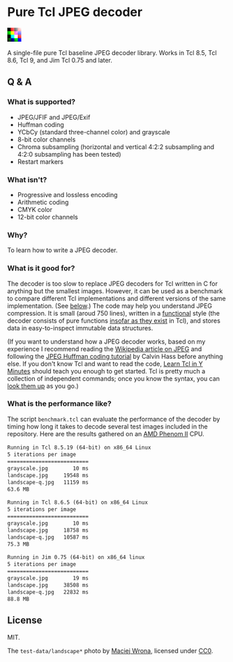 # Pure Tcl JPEG decoder

![An abstract image of four by four color tiles used to test PTJD.](test-data/restart.jpg)

A single-file pure Tcl baseline JPEG decoder library.
Works in Tcl 8.5, Tcl 8.6, Tcl 9, and Jim Tcl 0.75 and later.

## Q & A

### What is supported?

- JPEG/JFIF and JPEG/Exif
- Huffman coding
- YCbCy (standard three-channel color) and grayscale
- 8-bit color channels
- Chroma subsampling (horizontal and vertical 4:2:2 subsampling and 4:2:0 subsampling has been tested)
- Restart markers

### What isn't?

- Progressive and lossless encoding
- Arithmetic coding
- CMYK color
- 12-bit color channels

### Why?

To learn how to write a JPEG decoder.

### What is it good for?

The decoder is too slow to replace JPEG decoders for Tcl written in C for anything but the smallest images.
However, it can be used as a benchmark to compare different Tcl implementations and different versions of the same implementation.
(See [below](#what-is-the-performance-like).)
The code may help you understand JPEG compression.
It is small (aroud 750 lines),
written in a [functional](https://en.wikipedia.org/wiki/Functional_programming) style
(the decoder consists of pure functions [insofar as they exist](https://wiki.tcl-lang.org/page/trace) in Tcl),
and stores data in easy-to-inspect immutable data structures.

(If you want to understand how a JPEG decoder works,
based on my experience I recommend reading the [Wikipedia article on JPEG](https://en.wikipedia.org/wiki/JPEG)
and following the [JPEG Huffman coding tutorial](https://web.archive.org/web/20190118205958/https://www.impulseadventure.com/photo/jpeg-huffman-coding.html) by Calvin Hass before anything else.
If you don't know Tcl and want to read the code, [Learn Tcl in Y Minutes](https://learnxinyminutes.com/docs/tcl/) should teach you enough to get started.
Tcl is pretty much a collection of independent commands;
once you know the syntax, you can [look them up](https://www.tcl.tk/man/tcl8.6/TclCmd/contents.htm) as you go.)

### What is the performance like?

The script `benchmark.tcl` can evaluate the performance of the decoder by timing how long it takes to decode several test images included in the repository.
Here are the results gathered on an [AMD Phenom II](https://www.cpubenchmark.net/cpu.php?cpu=AMD+Phenom+II+X4+955&id=368) CPU.

```none
Running in Tcl 8.5.19 (64-bit) on x86_64 Linux
5 iterations per image
==========================
grayscale.jpg        10 ms
landscape.jpg     19548 ms
landscape-q.jpg   11159 ms
63.6 MB
```

```none
Running in Tcl 8.6.5 (64-bit) on x86_64 Linux
5 iterations per image
==========================
grayscale.jpg        10 ms
landscape.jpg     18758 ms
landscape-q.jpg   10587 ms
75.3 MB
```

```none
Running in Jim 0.75 (64-bit) on x86_64 linux
5 iterations per image
==========================
grayscale.jpg        19 ms
landscape.jpg     38508 ms
landscape-q.jpg   22832 ms
88.8 MB
```

## License

MIT.

The `test-data/landscape*` photo by [Maciej Wrona](https://unsplash.com/@maciek_wrona), licensed under [CC0](https://creativecommons.org/publicdomain/zero/1.0/).
